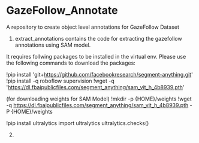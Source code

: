 # GazeFollow_Annotate
A repository to create object level annotations for GazeFollow Dataset

1. extract_annotations contains the code for extracting the gazefollow annotations using SAM model.

It requires follwing packages to be installed in the virtual env. Please use the following commands to download the packages:

!pip install 'git+https://github.com/facebookresearch/segment-anything.git'
!pip install -q roboflow supervision
!wget -q 'https://dl.fbaipublicfiles.com/segment_anything/sam_vit_h_4b8939.pth'

(for downloading weights for SAM Model)
!mkdir -p {HOME}/weights
!wget -q https://dl.fbaipublicfiles.com/segment_anything/sam_vit_h_4b8939.pth -P {HOME}/weights 


!pip install ultralytics
import ultralytics
ultralytics.checks()

2. 